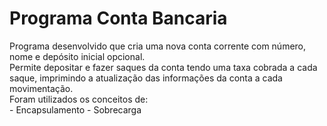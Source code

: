 <h1>Programa Conta Bancaria</h1>
Programa desenvolvido que cria uma nova conta corrente com número, nome e depósito inicial opcional.</br>
Permite depositar e fazer saques da conta tendo uma taxa cobrada a cada saque, imprimindo a atualização das informações da conta a cada movimentação.</br>
Foram utilizados os conceitos de:</br>
- Encapsulamento
- Sobrecarga
